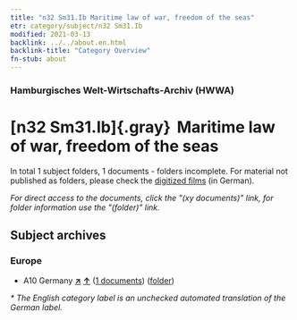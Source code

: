 ```yaml
---
title: "n32 Sm31.Ib Maritime law of war, freedom of the seas"
etr: category/subject/n32 Sm31.Ib
modified: 2021-03-13
backlink: ../../about.en.html
backlink-title: "Category Overview"
fn-stub: about
---
```


### Hamburgisches Welt-Wirtschafts-Archiv (HWWA)
# [n32 Sm31.Ib]{.gray}&#8201; Maritime law of war, freedom of the seas&#160; 





In total 1 subject folders, 1 documents - folders incomplete.
For material not published as folders, please check the [digitized films](/film/h1_sh) (in German).

_For direct access to the documents, click the "(xy documents)" link, for folder information use the "(folder)" link._

## Subject archives



### Europe

- A10 Germany [**&nearr;**](../../../geo/i/126128/about.en.html "Germany (all folders)") [**&uarr;**](../../../geo/about.en.html#A10 "Country category system") (<a href="https://pm20.zbw.eu/dfgview/sh/126128,145605" title="about: Germany : Maritime law of war, freedom of the seas" target="_blank">1 documents</a>) ([folder](http://purl.org/pressemappe20/folder/sh/126128,145605))


_* The English category label is an unchecked automated translation of the German label._

